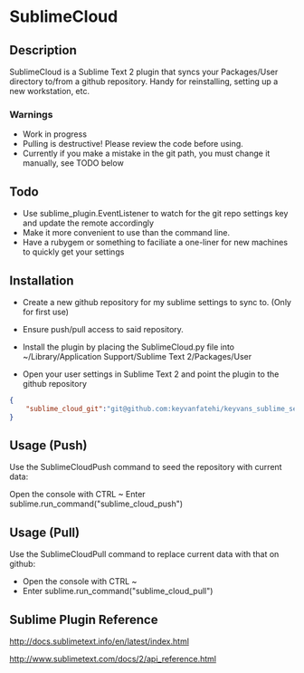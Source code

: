
SublimeCloud
=============

## Description

SublimeCloud is a Sublime Text 2 plugin that syncs your Packages/User directory to/from a github repository. Handy for reinstalling, setting up a new workstation, etc.

### Warnings
* Work in progress
* Pulling is destructive! Please review the code before using.
* Currently if you make a mistake in the git path, you must change it manually, see TODO below

## Todo
* Use sublime_plugin.EventListener to watch for the git repo settings key and update the remote accordingly
* Make it more convenient to use than the command line.
* Have a rubygem or something to faciliate a one-liner for new machines to quickly get your settings

## Installation

* Create a new github repository for my sublime settings to sync to. (Only for first use)

* Ensure push/pull access to said repository.

* Install the plugin by placing the SublimeCloud.py file into ~/Library/Application Support/Sublime Text 2/Packages/User

* Open your user settings in Sublime Text 2 and point the plugin to the github repository

```json
{
    "sublime_cloud_git":"git@github.com:keyvanfatehi/keyvans_sublime_settings.git"
}
```

## Usage (Push)

Use the SublimeCloudPush command to seed the repository with current data:

Open the console with CTRL ~
Enter sublime.run_command("sublime_cloud_push")

## Usage (Pull)

Use the SublimeCloudPull command to replace current data with that on github:

* Open the console with CTRL ~
* Enter sublime.run_command("sublime_cloud_pull")

## Sublime Plugin Reference 

http://docs.sublimetext.info/en/latest/index.html

http://www.sublimetext.com/docs/2/api_reference.html
